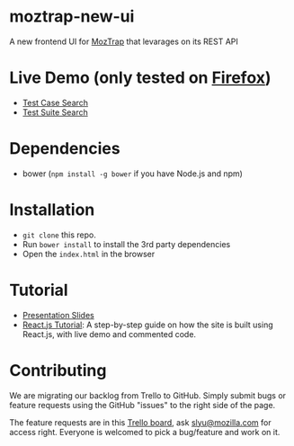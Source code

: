 moztrap-new-ui
==============

A new frontend UI for [MozTrap](https://moztrap.mozilla.org/) that levarages on its REST API

# Live Demo (only tested on [Firefox](https://www.mozilla.org/en-US/firefox/new/))
* [Test Case Search](http://shinglyu.github.io/moztrap-new-ui/#/)
* [Test Suite Search](http://shinglyu.github.io/moztrap-new-ui/#/suite)

# Dependencies
* bower (`npm install -g bower` if you have Node.js and npm)
  

# Installation 
* `git clone` this repo.
* Run `bower install` to install the 3rd party dependencies 
* Open the `index.html` in the browser

# Tutorial
* [Presentation Slides](https://dl.dropboxusercontent.com/u/7281903/slides-4d90fc/tutorial.md.html#/)
* [React.js Tutorial](http://shinglyu.github.io/moztrap-new-ui/tutorial.html): A step-by-step guide on how the site is built using React.js, with live demo and commented code.

# Contributing
We are migrating our backlog from Trello to GitHub. Simply submit bugs or feature requests using the GitHub "issues" to the right side of the page.

The feature requests are in this [Trello board](https://trello.com/b/FvWTBKjf/moztrap-enhancement-backlog), ask slyu@mozilla.com for access right. Everyone is welcomed to pick a bug/feature and work on it.
